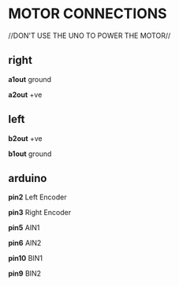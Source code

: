 # MOTOR CONNECTIONS

//DON'T USE THE UNO TO POWER THE MOTOR//

## right

**a1out** ground

**a2out** +ve

## left

**b2out** +ve

**b1out** ground

## arduino

**pin2** Left Encoder

**pin3** Right Encoder

**pin5** AIN1

**pin6** AIN2

**pin10** BIN1

**pin9** BIN2

